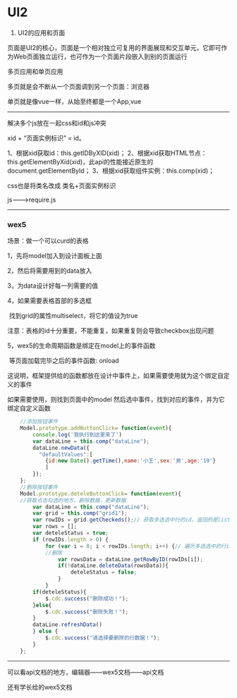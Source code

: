 # UI2

1. UI2的应用和页面

页面是UI2的核心，页面是一个相对独立可复用的界面展现和交互单元，它即可作为Web页面独立运行，也可作为一个页面片段嵌入到别的页面运行



多页应用和单页应用

多页就是会不断从一个页面调到另一个页面：浏览器

单页就是像vue一样，从始至终都是一个App,vue

---

解决多个js放在一起css和id和js冲突

xid + “页面实例标识” = id。

1、根据xid获取id：this.getIDByXID(xid)；
2、根据xid获取HTML节点：this.getElementByXid(xid)，此api的性能接近原生的document.getElementById；
3、根据xid获取组件实例：this.comp(xid)；

css也是将类名改成  类名+页面实例标识

js--->require.js



----

### wex5

场景：做一个可以curd的表格

1，先将model加入到设计面板上面

2，然后将需要用到的data放入

3，为data设计好每一列需要的值

4，如果需要表格首部的多选框

​	找到grid的属性multiselect，将它的值设为true

​	注意：表格的id十分重要，不能重复，如果重复则会导致checkbox出现问题

5，wex5的生命周期函数是绑定在model上的事件函数

​	等页面加载完毕之后的事件函数: onload

​	这说明，框架提供给的函数都放在设计中事件上，如果需要使用就为这个绑定自定义的事件

如果需要使用，则找到页面中的model 然后选中事件，找到对应的事件，并为它绑定自定义函数

```javascript
	//添加按钮事件
	Model.prototype.addButtonClick= function(event){
		console.log('我执行到这里来了')
		var dataLine = this.comp("dataLine");
		dataLine.newData({
		  "defaultValues":[
		    {id:new Date().getTime(),name:'小王',sex:'男',age:'19'}
		    ]
		});
	};
	//删除按钮事件
	Model.prototype.deteleButtonClick= function(event){
    //获取点击勾选的地方，删除数据，更新数据
        var dataLine = this.comp("dataLine");
        var grid = this.comp("grid1");
        var rowIDs = grid.getCheckeds();// 获取多选选中行的id，返回的是list数组
        var rows = [];
        var deteleStatus = true;
        if (rowIDs.length > 0) {
			for (var i = 0; i < rowIDs.length; i++) {// 遍历多选选中的行id
			//删除
				var rowsData = dataLine.getRowByID(rowIDs[i]);
				if(!dataLine.deleteData(rowsData)){
					deteleStatus = false;
				}
			}
		if(deteleStatus){
			$.cdc.success("删除成功！");
		}else{
			$.cdc.success("删除失败！");
		}
		dataLine.refreshData()
		} else {
			$.cdc.success("请选择要删除的行数据！");
		}
	};
```



----

可以看api文档的地方，编辑器——wex5文档——api文档

还有学长给的wex5文档